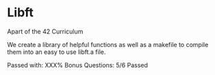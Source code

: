 # Libft
Apart of the 42 Curriculum 

We create a library of helpful functions as well as a makefile to compile them into an easy to use libft.a file.

Passed with: XXX%
Bonus Questions: 5/6 Passed

